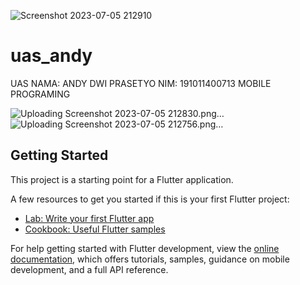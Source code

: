 ![Screenshot 2023-07-05 212910](https://github.com/AndyDwi/UAS_06TPLM002_191011400713/assets/132753583/04c2235a-05b2-4e32-b3d9-ef106a7b5e9a)
# uas_andy

UAS 
NAMA: ANDY DWI PRASETYO
NIM: 191011400713
MOBILE PROGRAMING


![Uploading Screenshot 2023-07-05 212830.png…]()
![Uploading Screenshot 2023-07-05 212756.png…]()




## Getting Started

This project is a starting point for a Flutter application.

A few resources to get you started if this is your first Flutter project:

- [Lab: Write your first Flutter app](https://docs.flutter.dev/get-started/codelab)
- [Cookbook: Useful Flutter samples](https://docs.flutter.dev/cookbook)

For help getting started with Flutter development, view the
[online documentation](https://docs.flutter.dev/), which offers tutorials,
samples, guidance on mobile development, and a full API reference.
